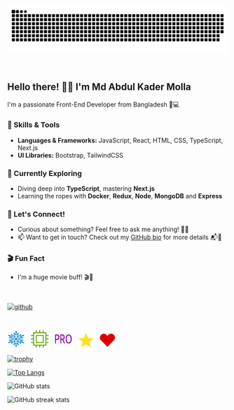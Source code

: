 


  <p align="center">
  <img  src="https://raw.githubusercontent.com/Elanza-48/Elanza-48/main/resources/img/github-contribution-grid-snake.svg"
    alt="example" />
</p>
<br>

## Hello there! 🤞🤞 I'm Md Abdul Kader Molla

I'm a passionate Front-End Developer from Bangladesh 🎨💻

### 🚀 Skills & Tools
- **Languages & Frameworks:** JavaScript, React, HTML, CSS, TypeScript, Next.js
- **UI Libraries:** Bootstrap, TailwindCSS 

### 🌱 Currently Exploring
- Diving deep into **TypeScript**, mastering **Next.js**
- Learning the ropes with **Docker**, **Redux**, **Node**, **MongoDB** and **Express**

### 💬 Let's Connect!
- Curious about something? Feel free to ask me anything! 💬✨
- 📫 Want to get in touch? Check out my [GitHub bio](https://github.com/kader009/kader009) for more details 📬📱

### 🎬 Fun Fact
- I'm a huge movie buff! 🎬🍿

<br>

[<img src='https://cdn.jsdelivr.net/npm/simple-icons@3.0.1/icons/github.svg' alt='github' height='40'>](https://github.com/kader009)  

<br>

<a href='https://archiveprogram.github.com/'><img src='https://raw.githubusercontent.com/acervenky/animated-github-badges/master/assets/acbadge.gif' width='40' height='40'></a> <a href='https://docs.github.com/en/developers'><img src='https://raw.githubusercontent.com/acervenky/animated-github-badges/master/assets/devbadge.gif' width='40' height='40'></a> <a href='https://github.com/pricing'><img src='https://raw.githubusercontent.com/acervenky/animated-github-badges/master/assets/pro.gif' width='40' height='40'></a> <a href='https://stars.github.com/'><img src='https://raw.githubusercontent.com/acervenky/animated-github-badges/master/assets/starbadge.gif' width='35' height='35'></a> <a href='https://docs.github.com/en/github/supporting-the-open-source-community-with-github-sponsors'><img src='https://raw.githubusercontent.com/acervenky/animated-github-badges/master/assets/sponsorbadge.gif' width='35' height='35'></a> 

[![trophy](https://github-profile-trophy.vercel.app/?username=kader009)](https://github.com/ryo-ma/github-profile-trophy)

[![Top Langs](https://github-readme-stats.vercel.app/api/top-langs/?username=kader009)](https://github.com/anuraghazra/github-readme-stats)

![GitHub stats](https://github-readme-stats.vercel.app/api?username=kader009&show_icons=true)  


![GitHub streak stats](https://streak-stats.demolab.com/?user=kader009)  



<br>




